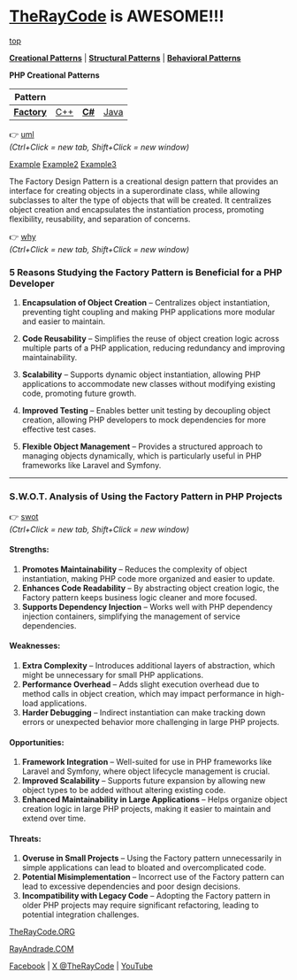 # [TheRayCode](../../../README.md) is AWESOME!!!

[top](../README.md)

**[Creational Patterns](../README.md)** | **[Structural Patterns](../../Structural/README.md)** | **[Behavioral Patterns](../../Behavioral/README.md)**

**PHP Creational Patterns**

|Pattern|   |   |   |
|---|---|---|---|
| [**Factory**](README.md) | [C++](../../../CPP/Creational/Factory/README.md) | [**C#**](../../../Csharp/Creational/Factory/README.md) | [Java](../../../Java/Creational/Factory/README.md) |

👉 [uml](https://vimeo.com/1066254018)  
*(Ctrl+Click = new tab, Shift+Click = new window)*

[Example](Example/README.md) [Example2](Example2/README.md)  [Example3](Example3/README.md)


The Factory Design Pattern is a creational design pattern that provides an interface for creating objects in a superordinate class, while allowing subclasses to alter the type of objects that will be created. It centralizes object creation and encapsulates the instantiation process, promoting flexibility, reusability, and separation of concerns.

👉 [why](https://vimeo.com/1066254073)  
*(Ctrl+Click = new tab, Shift+Click = new window)*

### **5 Reasons Studying the Factory Pattern is Beneficial for a PHP Developer**  

1. **Encapsulation of Object Creation** – Centralizes object instantiation, preventing tight coupling and making PHP applications more modular and easier to maintain.  

2. **Code Reusability** – Simplifies the reuse of object creation logic across multiple parts of a PHP application, reducing redundancy and improving maintainability.  

3. **Scalability** – Supports dynamic object instantiation, allowing PHP applications to accommodate new classes without modifying existing code, promoting future growth.  

4. **Improved Testing** – Enables better unit testing by decoupling object creation, allowing PHP developers to mock dependencies for more effective test cases.  

5. **Flexible Object Management** – Provides a structured approach to managing objects dynamically, which is particularly useful in PHP frameworks like Laravel and Symfony.  

---  

### **S.W.O.T. Analysis of Using the Factory Pattern in PHP Projects**  

👉 [swot](https://vimeo.com/1066254028)  
*(Ctrl+Click = new tab, Shift+Click = new window)*

#### **Strengths:**  
1. **Promotes Maintainability** – Reduces the complexity of object instantiation, making PHP code more organized and easier to update.  
2. **Enhances Code Readability** – By abstracting object creation logic, the Factory pattern keeps business logic cleaner and more focused.  
3. **Supports Dependency Injection** – Works well with PHP dependency injection containers, simplifying the management of service dependencies.  

#### **Weaknesses:**  
1. **Extra Complexity** – Introduces additional layers of abstraction, which might be unnecessary for small PHP applications.  
2. **Performance Overhead** – Adds slight execution overhead due to method calls in object creation, which may impact performance in high-load applications.  
3. **Harder Debugging** – Indirect instantiation can make tracking down errors or unexpected behavior more challenging in large PHP projects.  

#### **Opportunities:**  
1. **Framework Integration** – Well-suited for use in PHP frameworks like Laravel and Symfony, where object lifecycle management is crucial.  
2. **Improved Scalability** – Supports future expansion by allowing new object types to be added without altering existing code.  
3. **Enhanced Maintainability in Large Applications** – Helps organize object creation logic in large PHP projects, making it easier to maintain and extend over time.  

#### **Threats:**  
1. **Overuse in Small Projects** – Using the Factory pattern unnecessarily in simple applications can lead to bloated and overcomplicated code.  
2. **Potential Misimplementation** – Incorrect use of the Factory pattern can lead to excessive dependencies and poor design decisions.  
3. **Incompatibility with Legacy Code** – Adopting the Factory pattern in older PHP projects may require significant refactoring, leading to potential integration challenges.  


[TheRayCode.ORG](https://www.TheRayCode.org)

[RayAndrade.COM](https://www.RayAndrade.com)

[Facebook](https://www.facebook.com/TheRayCode/) | [X @TheRayCode](https://www.x.com/TheRayCode/) | [YouTube](https://www.youtube.com/TheRayCode/)
